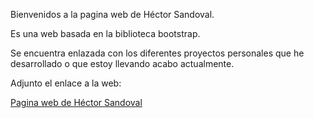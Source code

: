 Bienvenidos a la pagina web de Héctor Sandoval.

Es una web basada en la biblioteca bootstrap. 

Se encuentra enlazada con los diferentes proyectos personales que he desarrollado o que estoy llevando acabo actualmente.

Adjunto el enlace a la web:

[Pagina web de Héctor Sandoval](https://hectorsandovalcordon.github.io/)
